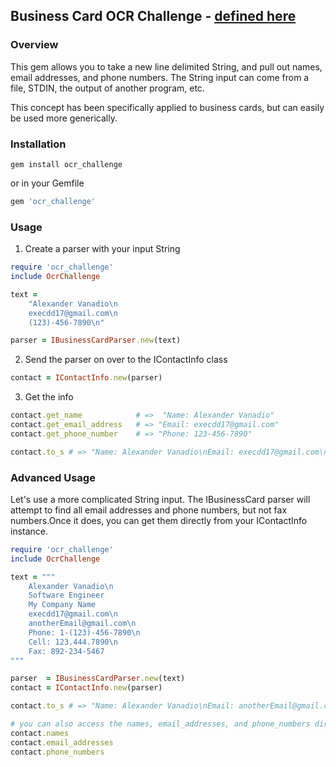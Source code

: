 ## Business Card OCR Challenge - [defined here](http://www.asymmetrik.com/programming-challenges/business-card-ocr.html)

### Overview
This gem allows you to take a new line delimited String, and pull out names, email addresses, and phone numbers. The String input can come from a file, STDIN, the output of another program, etc.

This concept has been specifically applied to business cards, but can easily be used more generically.

### Installation

```shell
gem install ocr_challenge
```
or in your Gemfile

```ruby
gem 'ocr_challenge'
```

### Usage

1. Create a parser with your input String

```ruby
require 'ocr_challenge'
include OcrChallenge

text =
    "Alexander Vanadio\n
    execdd17@gmail.com\n
    (123)-456-7890\n"

parser = IBusinessCardParser.new(text)
```

2. Send the parser on over to the IContactInfo class

```ruby
contact = IContactInfo.new(parser)
```

3. Get the info

```ruby
contact.get_name            # =>  "Name: Alexander Vanadio"
contact.get_email_address   # => "Email: execdd17@gmail.com"
contact.get_phone_number    # => "Phone: 123-456-7890"

contact.to_s # => "Name: Alexander Vanadio\nEmail: execdd17@gmail.com\nPhone: 123-456-7890"
```

### Advanced Usage

Let's use a more complicated String input. The IBusinessCard parser will attempt to find all email addresses and phone numbers, but not fax numbers.Once it does, you can get them directly from your IContactInfo instance.

```ruby
require 'ocr_challenge'
include OcrChallenge

text = """
    Alexander Vanadio\n
    Software Engineer
    My Company Name
    execdd17@gmail.com\n
    anotherEmail@gmail.com\n
    Phone: 1-(123)-456-7890\n
    Cell: 123.444.7890\n
    Fax: 892-234-5467
"""

parser  = IBusinessCardParser.new(text)
contact = IContactInfo.new(parser)

contact.to_s # => "Name: Alexander Vanadio\nEmail: anotherEmail@gmail.com\nEmail: execdd17@gmail.com\nPhone Number: 123-444-7890\nPhone Number: 123-456-7890\n"

# you can also access the names, email_addresses, and phone_numbers directly
contact.names
contact.email_addresses
contact.phone_numbers
```

